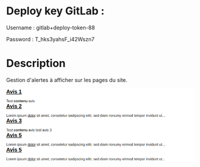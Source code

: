 # Deploy key GitLab :

Username : gitlab+deploy-token-88

Password : T_hks3yahsF_i42Wszn7

# Description
Gestion d'alertes à afficher sur les pages du site.

![Screenshot](./doc/screenshot.png)